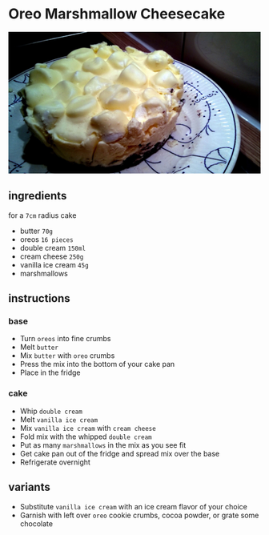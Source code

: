 # Oreo Marshmallow Cheesecake

![Photo](oreo-marshmallow-cheesecake.jpg)

## ingredients

for a `7cm` radius cake

- butter `70g`
- oreos `16 pieces`
- double cream `150ml`
- cream cheese `250g`
- vanilla ice cream `45g`
- marshmallows

## instructions

### base

- Turn `oreos` into fine crumbs
- Melt `butter`
- Mix `butter` with `oreo` crumbs
- Press the mix into the bottom of your cake pan
- Place in the fridge

### cake

- Whip `double cream`
- Melt `vanilla ice cream`
- Mix `vanilla ice cream` with `cream cheese`
- Fold mix with the whipped `double cream`
- Put as many `marshmallows` in the mix as you see fit
- Get cake pan out of the fridge and spread mix over the base
- Refrigerate overnight

## variants

- Substitute `vanilla ice cream` with an ice cream flavor of your choice
- Garnish with left over `oreo` cookie crumbs, cocoa powder, or grate some chocolate 